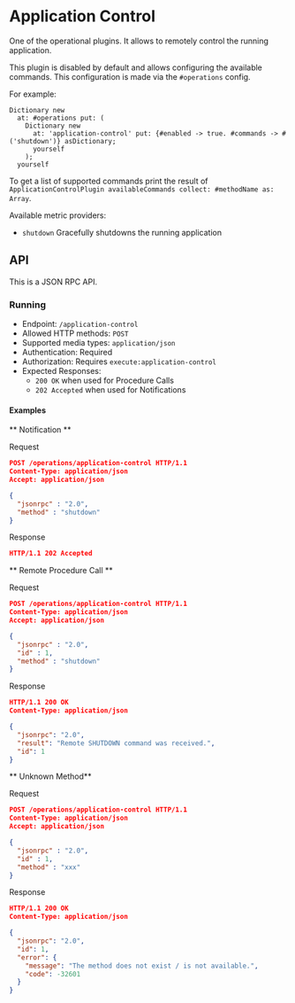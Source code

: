 # Application Control

One of the operational plugins. It allows to remotely control the running application.

This plugin is disabled by default and allows configuring the available commands. This configuration is made via the `#operations` config.

For example:

```smalltalk
Dictionary new
  at: #operations put: (
    Dictionary new
      at: 'application-control' put: {#enabled -> true. #commands -> #('shutdown')} asDictionary;
      yourself
    );
  yourself
```

To get a list of supported commands print the result of `ApplicationControlPlugin availableCommands collect: #methodName as: Array`.

Available metric providers:

- `shutdown` Gracefully shutdowns the running application

## API

This is a JSON RPC API.

### Running

- Endpoint: `/application-control`
- Allowed HTTP methods: `POST`
- Supported media types: `application/json`
- Authentication: Required
- Authorization: Requires `execute:application-control`
- Expected Responses:
  - `200 OK` when used for Procedure Calls
  - `202 Accepted` when used for Notifications

#### Examples

** Notification **

Request
```json
POST /operations/application-control HTTP/1.1
Content-Type: application/json
Accept: application/json

{
  "jsonrpc" : "2.0",
  "method" : "shutdown"
}
```
Response
```json
HTTP/1.1 202 Accepted
```
** Remote Procedure Call **

Request
```json
POST /operations/application-control HTTP/1.1
Content-Type: application/json
Accept: application/json

{
  "jsonrpc" : "2.0",
  "id" : 1,
  "method" : "shutdown"
}
```
Response
```json
HTTP/1.1 200 OK
Content-Type: application/json

{
  "jsonrpc": "2.0",
  "result": "Remote SHUTDOWN command was received.",
  "id": 1
}
```

** Unknown Method**

Request
```json
POST /operations/application-control HTTP/1.1
Content-Type: application/json
Accept: application/json

{
  "jsonrpc" : "2.0",
  "id" : 1,
  "method" : "xxx"
}
```
Response
```json
HTTP/1.1 200 OK
Content-Type: application/json

{
  "jsonrpc": "2.0",
  "id": 1,
  "error": {
    "message": "The method does not exist / is not available.",
    "code": -32601
  }
}
```
